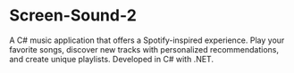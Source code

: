 # Screen-Sound-2
 A C# music application that offers a Spotify-inspired experience. Play your favorite songs, discover new tracks with personalized recommendations, and create unique playlists. Developed in C# with .NET.
